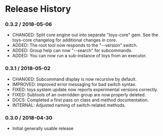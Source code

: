# Release History

### 0.3.2 / 2018-05-06

* CHANGED: Split core engine out into separate "toys-core" gem. See the
  toys-core changelog for additional changes in core.
* ADDED: The root tool now responds to the "--version" switch.
* ADDED: Group help can now "--search" for subcommands.
* ADDED: You can now run a sub-instance of toys from an executor.

### 0.3.1 / 2018-05-02

* CHANGED: Subcommand display is now recursive by default.
* IMPROVED: Improved error messaging for bad switch syntax.
* FIXED: toys system update now reports experimental versions correctly.
* FIXED: Subtools of an overridden group are now properly deleted.
* DOCS: Completed a first pass on class and method documentation.
* INTERNAL: Adjusted naming of switch-related methods.

### 0.3.0 / 2018-04-30

* Initial generally usable release
